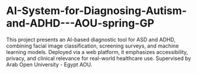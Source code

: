 # AI-System-for-Diagnosing-Autism-and-ADHD---AOU-spring-GP
This project presents an AI-based diagnostic tool for ASD and ADHD, combining facial image classification, screening surveys, and machine learning models. Deployed via a web platform, it emphasizes accessibility, privacy, and clinical relevance for real-world healthcare use. Supervised by Arab Open University - Egypt AOU.
